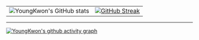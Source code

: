 
<table width="100%">
  <tr>
    <td align="center">
      <img src="https://github-readme-stats.vercel.app/api?username=K0ykwon&show_icons=true&theme=dark&hide_border=true" alt="YoungKwon's GitHub stats"/>
    </td>
    <td align="center">
      <a href="https://git.io/streak-stats">
        <img src="https://streak-stats.demolab.com?user=K0ykwon&theme=dark&hide_border=true" alt="GitHub Streak" />
      </a>
    </td>
  </tr>
</table>

---

[![YoungKwon's github activity graph](https://github-readme-activity-graph.vercel.app/graph?username=K0ykwon&theme=dark&hide_border=true)](https://github.com/ashutosh00710/github-readme-activity-graph)
